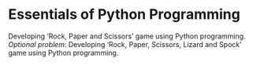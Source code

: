 # Essentials of Python Programming
Developing ‘Rock, Paper and Scissors’ game using Python programming.
<i>Optional problem</i>:
Developing ‘Rock, Paper, Scissors, Lizard and Spock’ game using Python programming.



